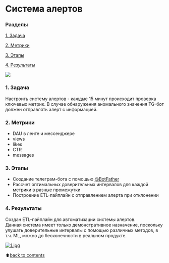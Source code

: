 # __Система алертов__

### __Разделы__
[1. Задача](https://github.com/VolodinAlex/alekaran/blob/AlekaranDS/Karpov.Courses/%D0%A1%D0%B8%D1%81%D1%82%D0%B5%D0%BC%D0%B0%20%D0%B0%D0%BB%D0%B5%D1%80%D1%82%D0%BE%D0%B2/README.md#1-%D0%B7%D0%B0%D0%B4%D0%B0%D1%87%D0%B0)<br>

[2. Метрики](https://github.com/VolodinAlex/alekaran/blob/AlekaranDS/Karpov.Courses/%D0%A1%D0%B8%D1%81%D1%82%D0%B5%D0%BC%D0%B0%20%D0%B0%D0%BB%D0%B5%D1%80%D1%82%D0%BE%D0%B2/README.md#2-%D0%BC%D0%B5%D1%82%D1%80%D0%B8%D0%BA%D0%B8)<br>

[3. Этапы](https://github.com/VolodinAlex/alekaran/blob/AlekaranDS/Karpov.Courses/%D0%A1%D0%B8%D1%81%D1%82%D0%B5%D0%BC%D0%B0%20%D0%B0%D0%BB%D0%B5%D1%80%D1%82%D0%BE%D0%B2/README.md#3-%D1%8D%D1%82%D0%B0%D0%BF%D1%8B)<br>

[4. Результаты](https://github.com/VolodinAlex/alekaran/blob/AlekaranDS/Karpov.Courses/%D0%A1%D0%B8%D1%81%D1%82%D0%B5%D0%BC%D0%B0%20%D0%B0%D0%BB%D0%B5%D1%80%D1%82%D0%BE%D0%B2/README.md#4-%D1%80%D0%B5%D0%B7%D1%83%D0%BB%D1%8C%D1%82%D0%B0%D1%82%D1%8B)<br>

![](https://www.virtualmetric.com/blog/wp-content/uploads/2021/03/Blog-post-37_2.jpg)

### __1. Задача__
Настроить систему алертов - каждые 15 минут происходит проверка ключевых метрик. В случае обнаружения аномального значения TG-бот должен отправлять алерт с информацией.

### __2. Метрики__
- DAU в ленте и мессенджере
- views
- likes
- CTR 
- messages

### __3. Этапы__
- Создание телеграм-бота с помощью [@BotFather](https://t.me/BotFather)
- Рассчет оптимальных доверительных интервалов для каждой метрики в разные промежутки
- Построение ETL-пайплайн с отправлением алерта при отклонении 

### __4. Результаты__
Создан ETL-пайплайн для автоматизации системы алертов.  
Данная система имеет только демонстративное назначение, поскольку улушать доверительные интервалы с помощью различных методов, в т.ч. ML, можно до бесконечности в реальном продукте.

[![1.jpg](https://i.postimg.cc/kgcJpcPv/1.jpg)](https://postimg.cc/DSS3W1ZS)

:arrow_up:[back to contents](https://github.com/VolodinAlex/alekaran/blob/AlekaranDS/Karpov.Courses/%D0%A1%D0%B8%D1%81%D1%82%D0%B5%D0%BC%D0%B0%20%D0%B0%D0%BB%D0%B5%D1%80%D1%82%D0%BE%D0%B2/README.md#%D1%80%D0%B0%D0%B7%D0%B4%D0%B5%D0%BB%D1%8B)
